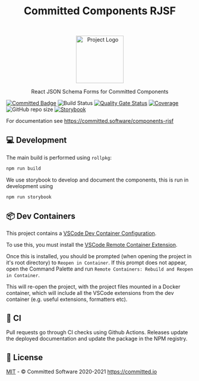 <h1 align="center"> Committed Components RJSF </h1>
<br>
<p align="center">
  <img src="https://committed.software/Logo.svg" width="128px" alt="Project Logo"/>
</p>
<p align="center">
  React JSON Schema Forms for Committed Components
</p>

[![Committed Badge](https://img.shields.io/endpoint?url=https%3A%2F%2Fcommitted.software%2Fbadge)](https://committed.io)
![Build Status](https://github.com/commitd/components/workflows/build/badge.svg?branch=main)
[![Quality Gate Status](https://sonarcloud.io/api/project_badges/measure?project=commitd_components-rjsf&metric=alert_status&token=aa002ca75e2f3a6d028af9074bceeda1ffa2f9f7)](https://sonarcloud.io/dashboard?id=commitd_components)
[![Coverage](https://sonarcloud.io/api/project_badges/measure?project=commitd_components-rjsf&metric=coverage&token=aa002ca75e2f3a6d028af9074bceeda1ffa2f9f7)](https://sonarcloud.io/dashboard?id=commitd_components-rjsf)
![GitHub repo size](https://img.shields.io/github/repo-size/commitd/components-rjsf)
[![Storybook](https://cdn.jsdelivr.net/gh/storybookjs/brand@master/badge/badge-storybook.svg)](https://committed.software/components-rjsf)

For documentation see https://committed.software/components-rjsf

## 💻 Development

The main build is performed using `rollpkg`:

```bash
npm run build
```

We use storybook to develop and document the components, this is run in development using

```bash
npm run storybook
```

## 📦 Dev Containers

This project contains a [VSCode Dev Container Configuration](https://code.visualstudio.com/docs/remote/containers).

To use this, you must install the [VSCode Remote Container Extension](https://marketplace.visualstudio.com/items?itemName=ms-vscode-remote.remote-containers).

Once this is installed, you should be prompted (when opening the project in it's root directory) to `Reopen in Container`. If this prompt does not appear, open the Command Palette and run `Remote Containers: Rebuild and Reopen in Container`.

This will re-open the project, with the project files mounted in a Docker container, which will include all the VSCode extensions from the dev container (e.g. useful extensions, formatters etc).

## 🤖 CI

Pull requests go through CI checks using Github Actions. Releases update the deployed documentation and update the package in the NPM registry.

## 📃 License

[MIT](/LICENSE) - © Committed Software 2020-2021 https://committed.io
